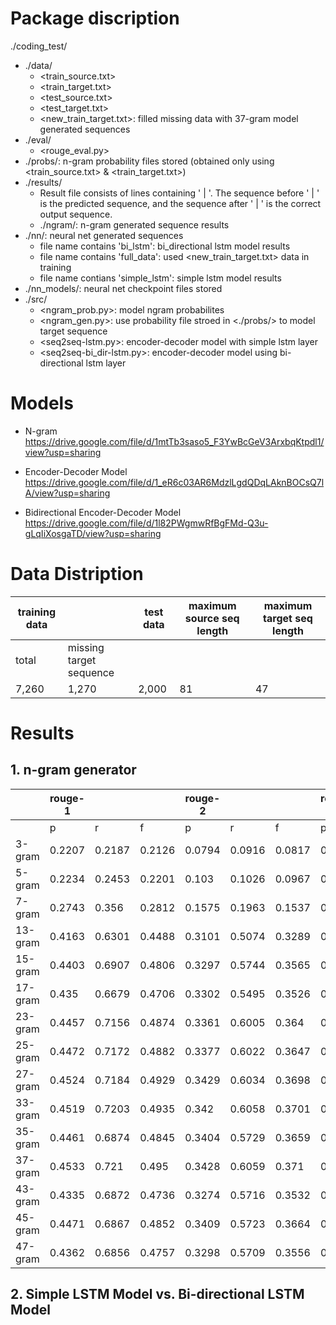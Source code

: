 

# Package discription
./coding_test/

- ./data/
  * <train_source.txt>
  * <train_target.txt>
  * <test_source.txt>
  * <test_target.txt>
  * <new_train_target.txt>: filled missing data with 37-gram model generated sequences
- ./eval/
  * <rouge_eval.py>
- ./probs/: n-gram probability files stored (obtained only using <train_source.txt> & <train_target.txt>)
- ./results/
  * Result file consists of lines containing ' | '. The sequence before ' | ' is the predicted sequence, and the sequence after ' | ' is the correct output sequence.
  * ./ngram/: n-gram generated sequence results
- ./nn/: neural net generated sequences
  * file name contains 'bi_lstm': bi_directional lstm model results
  * file name contains 'full_data': used <new_train_target.txt> data in training
  * file name contians 'simple_lstm': simple lstm model results
- ./nn_models/: neural net checkpoint files stored
- ./src/
  * <ngram_prob.py>: model ngram probabilites
  * <ngram_gen.py>: use probability file stroed in <./probs/> to model target sequence
  * <seq2seq-lstm.py>: encoder-decoder model with simple lstm layer
  * <seq2seq-bi_dir-lstm.py>: encoder-decoder model using bi-directional lstm layer
  
# Models
- N-gram  https://drive.google.com/file/d/1mtTb3saso5_F3YwBcGeV3ArxbqKtpdl1/view?usp=sharing

- Encoder-Decoder Model https://drive.google.com/file/d/1_eR6c03AR6MdzlLgdQDqLAknBOCsQ7lA/view?usp=sharing

- Bidirectional Encoder-Decoder Model https://drive.google.com/file/d/1l82PWgmwRfBgFMd-Q3u-gLqIiXosgaTD/view?usp=sharing

# Data Distription
| training data  |                         | test data | maximum source seq length  | maximum target seq length |
|----------------|-------------------------|-----------|----------------------------|---------------------------|
| total          | missing target sequence |           |                            |                           |
|          7,260 |                   1,270 |     2,000 |                         81 |                        47 |

# Results
## 1. n-gram generator
|         | rouge-1       |               |               | rouge-2       |               |               | rouge-l       |               |               |
|---------|---------------|---------------|---------------|---------------|---------------|---------------|---------------|---------------|---------------|
|         |       p       |       r       |       f       |       p       |       r       |       f       |       p       |       r       |       f       |
| 3-gram  |     0.2207    |     0.2187    |     0.2126    |     0.0794    |     0.0916    |     0.0817    |     0.1845    |     0.1837    |     0.1692    |
| 5-gram  |     0.2234    |     0.2453    |     0.2201    |      0.103    |     0.1026    |     0.0967    |     0.1978    |     0.2198    |     0.1813    |
| 7-gram  |     0.2743    |      0.356    |     0.2812    |     0.1575    |     0.1963    |     0.1537    |     0.2512    |     0.3303    |     0.2344    |
| 13-gram |     0.4163    |     0.6301    |     0.4488    |     0.3101    |     0.5074    |     0.3289    |     0.4033    |     0.6151    |     0.3931    |
| 15-gram |     0.4403    |     0.6907    |     0.4806    |     0.3297    |     0.5744    |     0.3565    |     0.4279    |     0.6768    |     0.4207    |
| 17-gram |         0.435 |        0.6679 |        0.4706 |        0.3302 |        0.5495 |        0.3526 |        0.4218 |        0.6529 |         0.413 |
| 23-gram |     0.4457    |     0.7156    |     0.4874    |     0.3361    |     0.6005    |      0.364    |     0.4325    |     0.7009    |     0.4258    |
| 25-gram |     0.4472    |     0.7172    |     0.4882    |     0.3377    |     0.6022    |     0.3647    |      0.434    |     0.7026    |     0.4265    |
| 27-gram |     0.4524    |     0.7184    |     0.4929    |     0.3429    |     0.6034    |     0.3698    |     0.4391    |     0.7037    |     0.4319    |
| 33-gram |     0.4519    |     0.7203    |     0.4935    |      0.342    |     0.6058    |     0.3701    |     0.4399    |     0.7071    |     0.4329    |
| 35-gram |     0.4461    |     0.6874    |     0.4845    |     0.3404    |     0.5729    |     0.3659    |     0.4343    |      0.674    |     0.4278    |
| 37-gram |     0.4533    |      0.721    |      0.495    |     0.3428    |     0.6059    |      0.371    |     0.4411    |     0.7075    |     0.4342    |
| 43-gram |     0.4335    |     0.6872    |     0.4736    |     0.3274    |     0.5716    |     0.3532    |     0.4211    |     0.6728    |      0.414    |
| 45-gram |     0.4471    |     0.6867    |     0.4852    |     0.3409    |     0.5723    |     0.3664    |     0.4352    |     0.6733    |     0.4285    |
| 47-gram |     0.4362    |     0.6856    |     0.4757    |     0.3298    |     0.5709    |     0.3556    |     0.4239    |     0.6716    |     0.4166    |


## 2. Simple LSTM Model vs. Bi-directional LSTM Model
